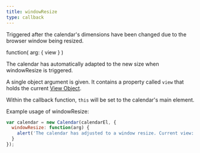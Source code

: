 ```yaml
---
title: windowResize
type: callback
---
```


Triggered after the calendar's dimensions have been changed due to the browser window being resized.

<div class='spec' markdown='1'>
function( arg: { view } )
</div>

The calendar has automatically adapted to the new size when windowResize is triggered.

A single object argument is given. It contains a property called `view` that holds the current [View Object](view-object).

Within the callback function, `this` will be set to the calendar's main element.

Example usage of windowResize:

```js
var calendar = new Calendar(calendarEl, {
  windowResize: function(arg) {
    alert('The calendar has adjusted to a window resize. Current view: ' + arg.view.type);
  }
});
```

